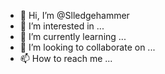 - 👋 Hi, I’m @Slledgehammer
- 👀 I’m interested in ...
- 🌱 I’m currently learning ...
- 💞️ I’m looking to collaborate on ...
- 📫 How to reach me ...

<!---
Slledgehammer/Slledgehammer is a ✨ special ✨ repository because its `README.md` (this file) appears on your GitHub profile.
You can click the Preview link to take a look at your changes.
--->
